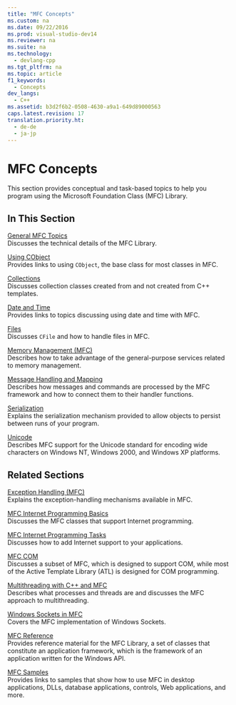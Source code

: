 ```yaml
---
title: "MFC Concepts"
ms.custom: na
ms.date: 09/22/2016
ms.prod: visual-studio-dev14
ms.reviewer: na
ms.suite: na
ms.technology: 
  - devlang-cpp
ms.tgt_pltfrm: na
ms.topic: article
f1_keywords: 
  - Concepts
dev_langs: 
  - C++
ms.assetid: b3d2f6b2-0508-4630-a9a1-649d89000563
caps.latest.revision: 17
translation.priority.ht: 
  - de-de
  - ja-jp
---
```

# MFC Concepts
This section provides conceptual and task-based topics to help you program using the Microsoft Foundation Class (MFC) Library.  
  
## In This Section  
 [General MFC Topics](../vs140/general-mfc-topics.md)  
 Discusses the technical details of the MFC Library.  
  
 [Using CObject](../vs140/using-cobject.md)  
 Provides links to using `CObject`, the base class for most classes in MFC.  
  
 [Collections](../vs140/collections.md)  
 Discusses collection classes created from and not created from C++ templates.  
  
 [Date and Time](../vs140/date-and-time.md)  
 Provides links to topics discussing using date and time with MFC.  
  
 [Files](../vs140/files-in-mfc.md)  
 Discusses `CFile` and how to handle files in MFC.  
  
 [Memory Management (MFC)](../vs140/memory-management.md)  
 Describes how to take advantage of the general-purpose services related to memory management.  
  
 [Message Handling and Mapping](../vs140/message-handling-and-mapping.md)  
 Describes how messages and commands are processed by the MFC framework and how to connect them to their handler functions.  
  
 [Serialization](../vs140/serialization-in-mfc.md)  
 Explains the serialization mechanism provided to allow objects to persist between runs of your program.  
  
 [Unicode](../vs140/unicode-in-mfc.md)  
 Describes MFC support for the Unicode standard for encoding wide characters on Windows NT, Windows 2000, and Windows XP platforms.  
  
## Related Sections  
 [Exception Handling (MFC)](../vs140/exception-handling-in-mfc.md)  
 Explains the exception-handling mechanisms available in MFC.  
  
 [MFC Internet Programming Basics](../vs140/mfc-internet-programming-basics.md)  
 Discusses the MFC classes that support Internet programming.  
  
 [MFC Internet Programming Tasks](../vs140/mfc-internet-programming-tasks.md)  
 Discusses how to add Internet support to your applications.  
  
 [MFC COM](../vs140/mfc-com.md)  
 Discusses a subset of MFC, which is designed to support COM, while most of the Active Template Library (ATL) is designed for COM programming.  
  
 [Multithreading with C++ and MFC](../vs140/multithreading-with-c---and-mfc.md)  
 Describes what processes and threads are and discusses the MFC approach to multithreading.  
  
 [Windows Sockets in MFC](../vs140/windows-sockets.md)  
 Covers the MFC implementation of Windows Sockets.  
  
 [MFC Reference](../vs140/mfc-desktop-applications.md)  
 Provides reference material for the MFC Library, a set of classes that constitute an application framework, which is the framework of an application written for the Windows API.  
  
 [MFC Samples](../vs140/visual-c---samples.md)  
 Provides links to samples that show how to use MFC in desktop applications, DLLs, database applications, controls, Web applications, and more.